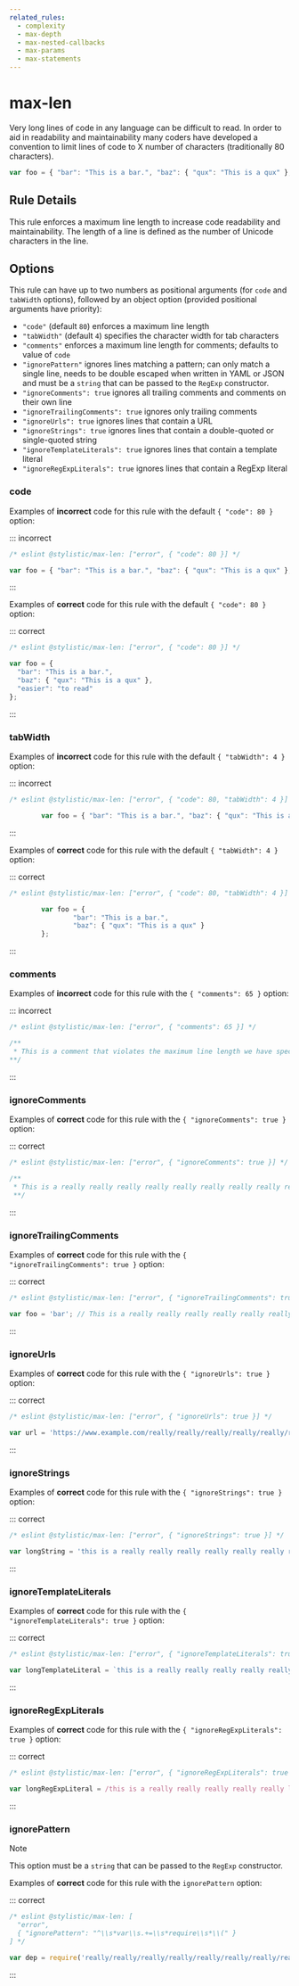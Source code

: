 ```yaml
---
related_rules:
  - complexity
  - max-depth
  - max-nested-callbacks
  - max-params
  - max-statements
---
```


# max-len

Very long lines of code in any language can be difficult to read. In order to aid in readability and maintainability many coders have developed a convention to limit lines of code to X number of characters (traditionally 80 characters).

```js
var foo = { "bar": "This is a bar.", "baz": { "qux": "This is a qux" }, "difficult": "to read" }; // very long
```

## Rule Details

This rule enforces a maximum line length to increase code readability and maintainability. The length of a line is defined as the number of Unicode characters in the line.

## Options

This rule can have up to two numbers as positional arguments (for `code` and `tabWidth` options), followed by an object option (provided positional arguments have priority):

- `"code"` (default `80`) enforces a maximum line length
- `"tabWidth"` (default `4`) specifies the character width for tab characters
- `"comments"` enforces a maximum line length for comments; defaults to value of `code`
- `"ignorePattern"` ignores lines matching a pattern; can only match a single line, needs to be double escaped when written in YAML or JSON and must be a `string` that can be passed to the `RegExp` constructor.
- `"ignoreComments": true` ignores all trailing comments and comments on their own line
- `"ignoreTrailingComments": true` ignores only trailing comments
- `"ignoreUrls": true` ignores lines that contain a URL
- `"ignoreStrings": true` ignores lines that contain a double-quoted or single-quoted string
- `"ignoreTemplateLiterals": true` ignores lines that contain a template literal
- `"ignoreRegExpLiterals": true` ignores lines that contain a RegExp literal

### code

Examples of **incorrect** code for this rule with the default `{ "code": 80 }` option:

::: incorrect

```js
/* eslint @stylistic/max-len: ["error", { "code": 80 }] */

var foo = { "bar": "This is a bar.", "baz": { "qux": "This is a qux" }, "difficult": "to read" };
```

:::

Examples of **correct** code for this rule with the default `{ "code": 80 }` option:

::: correct

```js
/* eslint @stylistic/max-len: ["error", { "code": 80 }] */

var foo = {
  "bar": "This is a bar.",
  "baz": { "qux": "This is a qux" },
  "easier": "to read"
};
```

:::

### tabWidth

Examples of **incorrect** code for this rule with the default `{ "tabWidth": 4 }` option:

::: incorrect

```js
/* eslint @stylistic/max-len: ["error", { "code": 80, "tabWidth": 4 }] */

		var foo = { "bar": "This is a bar.", "baz": { "qux": "This is a qux" } };
```

:::

Examples of **correct** code for this rule with the default `{ "tabWidth": 4 }` option:

::: correct

```js
/* eslint @stylistic/max-len: ["error", { "code": 80, "tabWidth": 4 }] */

		var foo = {
				"bar": "This is a bar.",
				"baz": { "qux": "This is a qux" }
		};
```

:::

### comments

Examples of **incorrect** code for this rule with the `{ "comments": 65 }` option:

::: incorrect

```js
/* eslint @stylistic/max-len: ["error", { "comments": 65 }] */

/**
 * This is a comment that violates the maximum line length we have specified
**/
```

:::

### ignoreComments

Examples of **correct** code for this rule with the `{ "ignoreComments": true }` option:

::: correct

```js
/* eslint @stylistic/max-len: ["error", { "ignoreComments": true }] */

/**
 * This is a really really really really really really really really really long comment
 **/
```

:::

### ignoreTrailingComments

Examples of **correct** code for this rule with the `{ "ignoreTrailingComments": true }` option:

::: correct

```js
/* eslint @stylistic/max-len: ["error", { "ignoreTrailingComments": true }] */

var foo = 'bar'; // This is a really really really really really really really long comment
```

:::

### ignoreUrls

Examples of **correct** code for this rule with the `{ "ignoreUrls": true }` option:

::: correct

```js
/* eslint @stylistic/max-len: ["error", { "ignoreUrls": true }] */

var url = 'https://www.example.com/really/really/really/really/really/really/really/long';
```

:::

### ignoreStrings

Examples of **correct** code for this rule with the `{ "ignoreStrings": true }` option:

::: correct

```js
/* eslint @stylistic/max-len: ["error", { "ignoreStrings": true }] */

var longString = 'this is a really really really really really really really long string!';
```

:::

### ignoreTemplateLiterals

Examples of **correct** code for this rule with the `{ "ignoreTemplateLiterals": true }` option:

::: correct

```js
/* eslint @stylistic/max-len: ["error", { "ignoreTemplateLiterals": true }] */

var longTemplateLiteral = `this is a really really really really really long template literal!`;
```

:::

### ignoreRegExpLiterals

Examples of **correct** code for this rule with the `{ "ignoreRegExpLiterals": true }` option:

::: correct

```js
/* eslint @stylistic/max-len: ["error", { "ignoreRegExpLiterals": true }] */

var longRegExpLiteral = /this is a really really really really really long regular expression!/;
```

:::

### ignorePattern

> [!NOTE]
>
> This option must be a `string` that can be passed to the `RegExp` constructor.

Examples of **correct** code for this rule with the `ignorePattern` option:

::: correct

```js
/* eslint @stylistic/max-len: [
  "error",
  { "ignorePattern": "^\\s*var\\s.+=\\s*require\\s*\\(" }
] */

var dep = require('really/really/really/really/really/really/really/really/long/module');
```

:::

